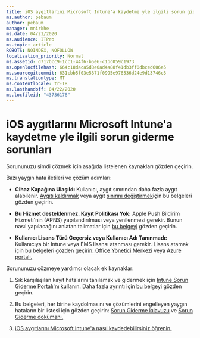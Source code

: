 ```yaml
---
title: iOS aygıtlarını Microsoft Intune'a kaydetme yle ilgili sorun giderme sorunları
ms.author: pebaum
author: pebaum
manager: mnirkhe
ms.date: 04/21/2020
ms.audience: ITPro
ms.topic: article
ROBOTS: NOINDEX, NOFOLLOW
localization_priority: Normal
ms.assetid: d717bcc9-1cc1-44f6-b5e6-c1bc059c1973
ms.openlocfilehash: 664c18daca5d8e0ad4a88f41db3ff0dbced606e5
ms.sourcegitcommit: 631cbb5f03e5371f0995e976536d24e9d13746c3
ms.translationtype: MT
ms.contentlocale: tr-TR
ms.lasthandoff: 04/22/2020
ms.locfileid: "43736178"
---
```

# <a name="troubleshoot-issues-with-enrolling-ios-devices-in-microsoft-intune"></a>iOS aygıtlarını Microsoft Intune'a kaydetme yle ilgili sorun giderme sorunları

Sorununuzu şimdi çözmek için aşağıda listelenen kaynakları gözden geçirin. 
  
Bazı yaygın hata iletileri ve çözüm adımları:
  
- **Cihaz Kapağına Ulaşıldı** Kullanıcı, aygıt sınırından daha fazla aygıt alabilenir. [Aygıtı kaldırmak](https://docs.microsoft.com/intune/devices-wipe) veya aygıt [sınırını değiştirmek](https://docs.microsoft.com/intune/enrollment-restrictions-set#set-device-limit-restrictions)için bu belgeleri gözden geçirin.
    
- **Bu Hizmet desteklenmez. Kayıt Politikası Yok:** Apple Push Bildirim Hizmeti'nin (APNS) yapılandırılması veya yenilenmesi gerekir. Bunun nasıl yapılacağını anlatan talimatlar için [bu belgeyi](https://docs.microsoft.com/intune/apple-mdm-push-certificate-get) gözden geçirin. 
    
- **Kullanıcı Lisans Türü Geçersiz veya Kullanıcı Adı Tanınmadı:** Kullanıcıya bir Intune veya EMS lisansı atanması gerekir. Lisans atamak için bu belgeleri gözden [geçirin: Office Yönetici Merkezi](https://docs.microsoft.com/intune/licenses-assign) veya [Azure portalı.](https://docs.microsoft.com/azure/active-directory/license-users-groups)
    
Sorununuzu çözmeye yardımcı olacak ek kaynaklar:
  
1. Sık karşılaşılan kayıt hatalarını tanılamak ve gidermek için [Intune Sorun Giderme Portalı'nı](https://devicemanagement.microsoft.com/#blade/Microsoft_Intune_DeviceSettings/TroubleshootBlade) kullanın. Daha fazla ayrıntı için [bu belgeyi](https://docs.microsoft.com/intune/help-desk-operators) gözden geçirin. 
    
2. Bu belgeleri, her birine kaydolmasını ve çözümlerini engelleyen yaygın hataların bir listesi için gözden geçirin: [Sorun Giderme kılavuzu](https://support.microsoft.com/help/4039809/troubleshooting-ios-device-enrollment-in-intune) ve [Sorun Giderme dokümanı.](https://docs.microsoft.com/intune-classic/troubleshoot/troubleshoot-device-enrollment-in-intune)
    
3. [iOS aygıtlarını Microsoft Intune'a nasıl kaydedebilirsiniz öğrenin.](https://docs.microsoft.com/intune/ios-enroll)
    

